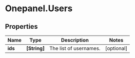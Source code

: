 # Onepanel.Users

## Properties
Name | Type | Description | Notes
------------ | ------------- | ------------- | -------------
**ids** | **[String]** | The list of usernames. | [optional] 


